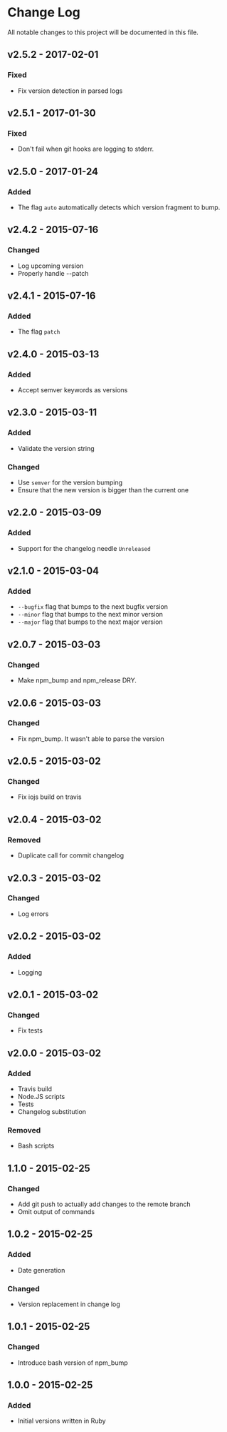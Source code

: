 # Change Log
All notable changes to this project will be documented in this file.

## v2.5.2 - 2017-02-01
### Fixed
- Fix version detection in parsed logs

## v2.5.1 - 2017-01-30
### Fixed
- Don't fail when git hooks are logging to stderr.

## v2.5.0 - 2017-01-24
### Added
- The flag `auto` automatically detects which version fragment to bump.

## v2.4.2 - 2015-07-16
### Changed
- Log upcoming version
- Properly handle --patch

## v2.4.1 - 2015-07-16
### Added
- The flag `patch`

## v2.4.0 - 2015-03-13
### Added
- Accept semver keywords as versions

## v2.3.0 - 2015-03-11
### Added
- Validate the version string

### Changed
- Use `semver` for the version bumping
- Ensure that the new version is bigger than the current one

## v2.2.0 - 2015-03-09
### Added
- Support for the changelog needle `Unreleased`

## v2.1.0 - 2015-03-04
### Added
- `--bugfix` flag that bumps to the next bugfix version
- `--minor` flag that bumps to the next minor version
- `--major` flag that bumps to the next major version

## v2.0.7 - 2015-03-03
### Changed
- Make npm_bump and npm_release DRY.

## v2.0.6 - 2015-03-03
### Changed
- Fix npm_bump. It wasn't able to parse the version

## v2.0.5 - 2015-03-02
### Changed
- Fix iojs build on travis

## v2.0.4 - 2015-03-02
### Removed
- Duplicate call for commit changelog

## v2.0.3 - 2015-03-02
### Changed
- Log errors

## v2.0.2 - 2015-03-02
### Added
- Logging

## v2.0.1 - 2015-03-02
### Changed
- Fix tests

## v2.0.0 - 2015-03-02
### Added
- Travis build
- Node.JS scripts
- Tests
- Changelog substitution

### Removed
- Bash scripts

## 1.1.0 - 2015-02-25
### Changed
- Add git push to actually add changes to the remote branch
- Omit output of commands

## 1.0.2 - 2015-02-25
### Added
- Date generation

### Changed
- Version replacement in change log

## 1.0.1 - 2015-02-25
### Changed
- Introduce bash version of npm_bump

## 1.0.0 - 2015-02-25
### Added
- Initial versions written in Ruby
